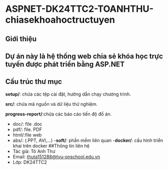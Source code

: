 # ASPNET-DK24TTC2-TOANHTHU-chiasekhoahoctructuyen
## Giới thiệu
## Dự án này là hệ thống web chia sẻ khóa học trực tuyến được phát triển bằng ASP.NET
## Cấu trúc thư mục
**setup/**: chứa các tệp cài đặt, hướng dẫn chạy chương trình.

**src/**: chứa mã nguồn và dữ liệu thử nghiệm.

**progress-report/**:chứa các báo cáo tiến độ đồ án.
  - doc/: file .doc
  - pdf/: file. PDF
  - html/:file web
  - abs/: (.PPT, AVI,...)
-**soft/**: phần mềm liên quan
-**docker/**: cấu hình triển khai trên docker
##Thông tin liên hệ
- Tác giả: Tô Anh Thư
- Email: thuta151288@tvu-onschool.edu.vn
- Lớp: DK24TTC2
